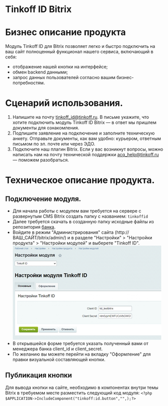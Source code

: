 # Tinkoff ID Bitrix

# Бизнес описание продукта

Модуль Tinkoff ID для Bitrix позволяет легко и быстро подключить на ваш сайт полноценный функционал нашего сервиса, включающий в себя:
- отображение нашей кнопки на интерфейсе;
- обмен backend данными;
- запрос данных пользователей согласно вашим бизнес-потребностям.

# Сценарий использования.
1. Напишите на почту tinkoff_id@tinkoff.ru. В письме укажите, что хотите подключить модуль Tinkoff ID Bitrix — в ответ мы пришлем документы для ознакомления.
2. Подпишите заявление на подключение и заполните техническую анкету. Отправьте документы, как вам удобно: курьером, ответным письмом по эл. почте или через ЭДО.
3. Подключите наш плагин Bitrix. Если у вас возникнут вопросы, можно написать нам на почту технической поддержки acq_help@tinkoff.ru — поможем разобраться.

# Техническое описание продукта.

## Подключение модуля.
- Для начала работы с модулем вам требуется на сервере с развернутым CMS Bitrix создать папку с названием: `tinkoffid`
- Далее требуется скачать в созданную папку исходные файлы из репозитория [банка](https://github.com/Tinkoff/tinkoff-id/tree/master/tinkoff-auth).
- Войдите в режим "Администрирования" сайта (http://ВАШ_САЙТ/bitrix/admin/) и в разделе "Настройки" > "Настройки продукта" > "Настройки модулей" и выберете "Tinkoff ID".
![Результат](./img/bitrix.png)
- В открывшейся форме требуется указать полученный вами от менеджера банка client_id и client_secret.
- По желанию вы можете перейти на вкладку "Оформление" для правки визуальной составляющей кнопки.

## Публикация кнопки

Для вывода кнопки на сайте, необходимо в компонентах внутри темы Bitrix в требуемом месте разместить следующий код модуля:
`<?php $APPLICATION->IncludeComponent("tinkoff:id.button","",);?>`